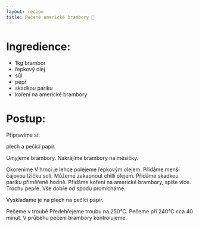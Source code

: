 ```yaml
---
layout: recipe
title: Pečené americké brambory 🥔
---
```


# Ingredience:

- 1kg brambor
- řepkový olej
- sůl 
- pepř 
- skadkou pariku 
- koření na americké brambory 


# Postup:

Připravíme si:

plech a pečící papír.

Umyjeme brambory.
Nakrájíme brambory na měsíčky.

Okorenime
V hrnci je lehce polejeme řepkovým olejem. 
Přidáme menší čajovou lžičku soli. Můžeme zakapnout chilli olejem. 
Přidáme skadkou pariku přiměřeně hodně. 
Přidáme koření na americké brambory, spíše více.
Trochu pepře.
Vše dobře od spodu promícháme.

Vyskladame je na plech na pečící papír.

Pečeme v troubě 
Předehřejeme troubu na 250°C.
Pečeme při 240°C cca 40 minut. V průběhu pečení brambory kontrolujeme.
